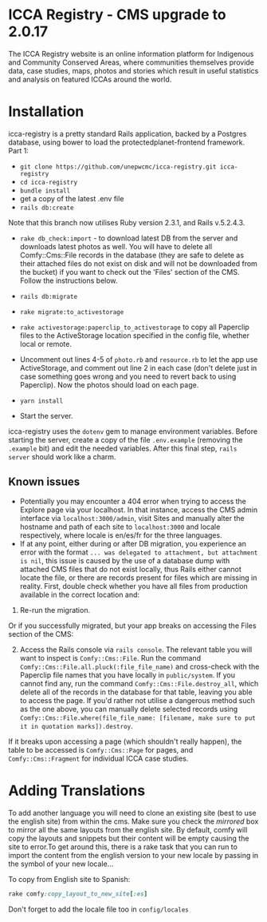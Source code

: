 ICCA Registry - CMS upgrade to 2.0.17
===========================

The ICCA Registry website is an online information platform for Indigenous and
Community Conserved Areas, where communities themselves provide data, case
studies, maps, photos and stories which result in useful statistics and
analysis on featured ICCAs around the world.

# Installation

icca-registry is a pretty standard Rails application, backed by a Postgres
database, using bower to load the protectedplanet-frontend framework.
Part 1:

- `git clone https://github.com/unepwcmc/icca-registry.git icca-registry`
- `cd icca-registry`
- `bundle install`
- get a copy of the latest .env file
- `rails db:create`

Note that this branch now utilises Ruby version 2.3.1, and Rails v.5.2.4.3.


- `rake db_check:import` - to download latest DB from the server and downloads latest photos as well. You will have to delete all Comfy::Cms::File records in the database (they are safe to delete as their attached files do not exist on disk and will not be downloaded from the bucket) if you want to check out the 'Files' section of the CMS. Follow the instructions below. 

- `rails db:migrate`

-  `rake migrate:to_activestorage`

- `rake activestorage:paperclip_to_activestorage` to copy all Paperclip files to the ActiveStorage location specified in the config file, whether local or remote. 

- Uncomment out lines 4-5 of `photo.rb` and `resource.rb` to let the app use ActiveStorage, and comment out line 2 in each case (don't delete just in case something goes wrong and you need to revert back to using Paperclip). Now the photos should load on each page.


- `yarn install`

- Start the server.


icca-registry uses the `dotenv` gem to manage environment variables. Before
starting the server, create a copy of the file `.env.example` (removing the
`.example` bit) and edit the needed variables. After this final step, `rails server` should work like a charm.

## Known issues
-  Potentially you may encounter a 404 error when trying to access the Explore page via your localhost. In that instance, access the CMS admin interface via `localhost:3000/admin`, visit Sites and manually alter the hostname and path of each site to `localhost:3000` and locale respectively, where locale is en/es/fr for the three languages.
- If at any point, either during or after DB migration, you experience an error with the format `... was delegated to attachment, but attachment is nil`, this issue is caused by the use of a database dump with attached CMS files that do not exist locally, thus Rails either cannot locate the file, or there are records present for files which are missing in reality. First, double check whether you have all files from production available in the correct location and:

1) Re-run the migration. 

Or if you successfully migrated, but your app breaks on accessing the Files section of the CMS:

2) Access the Rails console via `rails console`. The relevant table you will want to inspect is `Comfy::Cms::File`. Run the command `Comfy::Cms::File.all.pluck(:file_file_name)` and cross-check with the Paperclip file names that you have locally in `public/system`. If you cannot find any, run the command `Comfy::Cms::File.destroy_all`, which delete all of the records in the database for that table, leaving you able to access the page. If you'd rather not utilise a dangerous method such as the one above, you can manually delete selected records using `Comfy::Cms::File.where(file_file_name: [filename, make sure to put it in quotation marks]).destroy`. 

If it breaks upon accessing a page (which shouldn't really happen), the table to be accessed is `Comfy::Cms::Page` for pages, and `Comfy::Cms::Fragment` for individual ICCA case studies.

# Adding Translations

To add another language you will need to clone an existing site (best to use the english site) from within the cms. Make sure you check the *mirrored* box to mirror all the same layouts from the english site. By default, comfy will copy the layouts and snippets but their content will be empty causing the site to error.To get around this, there is a rake task that you can run to import the content from the english version to your new locale by passing in the symbol of your new locale...

To copy from English site to Spanish:

```ruby
rake comfy:copy_layout_to_new_site[:es]
```

Don't forget to add the locale file too in `config/locales`



